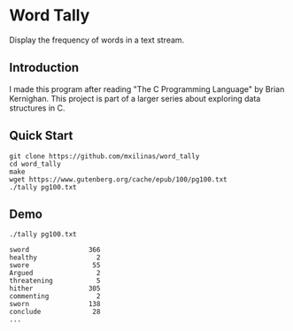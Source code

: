 # Word Tally
Display the frequency of words in a text stream.

## Introduction
I made this program after reading "The C Programming Language" by Brian Kernighan.
This project is part of a larger series about exploring data structures in C.

## Quick Start

	git clone https://github.com/mxilinas/word_tally
	cd word_tally
	make
	wget https://www.gutenberg.org/cache/epub/100/pg100.txt
	./tally pg100.txt
	
## Demo

	./tally pg100.txt

	sword               366
	healthy               2
	swore                55
	Argued                2
	threatening           5
	hither              305
	commenting            2
	sworn               138
	conclude             28
	...
